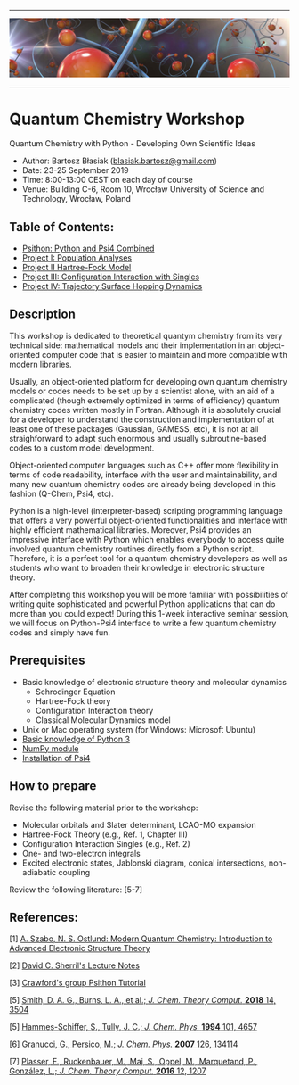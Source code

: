 *****
![alt text](./doc/figures/toc.jpg "Logo Title Text 1")
*****

Quantum Chemistry Workshop
==========================

Quantum Chemistry with Python - Developing Own Scientific Ideas

 - Author: Bartosz Błasiak (blasiak.bartosz@gmail.com)
 - Date: 23-25 September 2019
 - Time: 8:00-13:00 CEST on each day of course
 - Venue: Building C-6, Room 10, Wrocław University of Science and Technology, Wrocław, Poland


## Table of Contents:
 * [Psithon: Python and Psi4 Combined](./tutor/psithon/README.md#using-psi4-as-python-module)
 * [Project I: Population Analyses](./tutor/project_1/README.md#population-analyses)
 * [Project II Hartree-Fock Model](./tutor/project_2/README.md#the-hartree-fock-model)
 * [Project III: Configuration Interaction with Singles](./tutor/project_3/README.md#configuration-interaction-singles)
 * [Project IV: Trajectory Surface Hopping Dynamics](./tutor/project_4/README.md#trajectory-surface-hopping)

## Description

This workshop is dedicated to theoretical quantym chemistry
from its very technical side: mathematical models and their
implementation in an object-oriented computer code that is
easier to maintain and more compatible with modern libraries. 

Usually, an object-oriented 
platform for developing own quantum chemistry models or codes needs to be
set up by a scientist alone, with an aid of a complicated (though extremely optimized
in terms of efficiency) quantum chemistry codes written mostly in Fortran.
Although it is absolutely crucial for a developer to understand
the construction and implementation of at least one of these packages 
(Gaussian, GAMESS, etc), it is not at all straighforward to adapt such
enormous and usually subroutine-based codes to a custom model development.

Object-oriented computer languages such as C++ offer more flexibility
in terms of code readability, interface with the user and maintainability,
and many new quantum chemistry codes are already being developed in this fashion
(Q-Chem, Psi4, etc). 

Python is a high-level (interpreter-based) scripting programming language
that offers a very powerful object-oriented functionalities
and interface with highly efficient mathematical libraries.
Moreover,
Psi4 provides an impressive interface with Python
which enables everybody to access quite involved quantum chemistry routines
directly from a Python script.
Therefore, it is a perfect tool for a quantum chemistry developers as 
well as students who want to broaden their knowledge in electronic structure theory.

After completing this workshop you will be more familiar with 
possibilities of writing quite sophisticated and powerful
Python applications that can do more than you could expect! During this 1-week 
interactive seminar session, we will focus on Python-Psi4 interface
to write a few quantum chemistry codes and simply have fun.

## Prerequisites
 * Basic knowledge of electronic structure theory and molecular dynamics
   - Schrodinger Equation
   - Hartree-Fock theory
   - Configuration Interaction theory
   - Classical Molecular Dynamics model
 * Unix or Mac operating system (for Windows: Microsoft Ubuntu)
 * [Basic knowledge of Python 3](https://www.programiz.com/python-programming/tutorial)
 * [NumPy module](https://numpy.org)
 * [Installation of Psi4](./doc/misc/psi4install.md)

## How to prepare

Revise the following material prior to the workshop:
 * Molecular orbitals and Slater determinant, LCAO-MO expansion
 * Hartree-Fock Theory (e.g., Ref. 1, Chapter III)
 * Configuration Interaction Singles (e.g., Ref. 2)
 * One- and two-electron integrals
 * Excited electronic states, Jablonski diagram, conical intersections, non-adiabatic coupling

Review the following literature: [5-7]

## References:

[1] [A. Szabo, N. S. Ostlund: Modern Quantum Chemistry: Introduction to Advanced Electronic Structure Theory](https://store.doverpublications.com/0486691861.html)

[2] [David C. Sherril's Lecture Notes](http://vergil.chemistry.gatech.edu/notes/cis/cis.html)

[3] [Crawford's group Psithon Tutorial](https://github.com/CrawfordGroup/ProgrammingProjects)

[5] [Smith, D. A. G., Burns, L. A., et al.; *J. Chem. Theory Comput.* **2018** 14, 3504](https://pubs.acs.org/doi/10.1021/acs.jctc.8b00286)

[5] [Hammes-Schiffer, S., Tully, J. C.; *J. Chem. Phys.* **1994** 101, 4657](https://aip.scitation.org/doi/10.1063/1.467455)

[6] [Granucci, G., Persico, M.; *J. Chem. Phys.* **2007** 126, 134114](https://aip.scitation.org/doi/10.1063/1.2715585)

[7] [Plasser, F., Ruckenbauer, M., Mai, S., Oppel, M., Marquetand, P., González, L.; *J. Chem. Theory Comput.* **2016** 12, 1207](https://pubs.acs.org/doi/10.1021/acs.jctc.5b01148)
